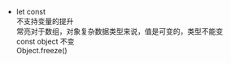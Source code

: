 - let const  
    不支持变量的提升  
    常亮对于数组，对象复杂数据类型来说，值是可变的，类型不能变  
    const object 不变  
    Object.freeze()